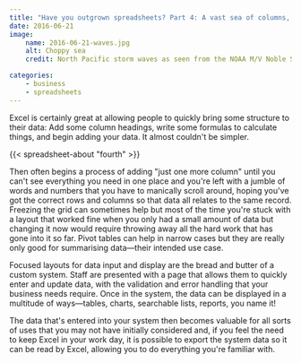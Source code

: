 ```yaml
---
title: "Have you outgrown spreadsheets? Part 4: A vast sea of columns, as far as the eye can see"
date: 2016-06-21
image:
    name: 2016-06-21-waves.jpg
    alt: Choppy sea
    credit: North Pacific storm waves as seen from the NOAA M/V Noble Star, Winter 1989

categories:
    - business
    - spreadsheets
---
```


Excel is certainly great at allowing people to quickly bring some structure to their data: Add some column headings, write some formulas to calculate things, and begin adding your data. It almost couldn't be simpler.

<!--more-->

{{< spreadsheet-about "fourth" >}}

Then often begins a process of adding "just one more column" until you can't see everything you need in one place and you're left with a jumble of words and numbers that you have to manically scroll around, hoping you've got the correct rows and columns so that data all relates to the same record. Freezing the grid can sometimes help but most of the time you're stuck with a layout that worked fine when you only had a small amount of data but changing it now would require throwing away all the hard work that has gone into it so far. Pivot tables can help in narrow cases but they are really only good for summarising data&mdash;their intended use case.

Focused layouts for data input and display are the bread and butter of a custom system. Staff are presented with a page that allows them to quickly enter and update data, with the validation and error handling that your business needs require. Once in the system, the data can be displayed in a multitude of ways&mdash;tables, charts, searchable lists, reports, you name it!

The data that's entered into your system then becomes valuable for all sorts of uses that you may not have initially considered and, if you feel the need to keep Excel in your work day, it is possible to export the system data so it can be read by Excel, allowing you to do everything you're familiar with.
